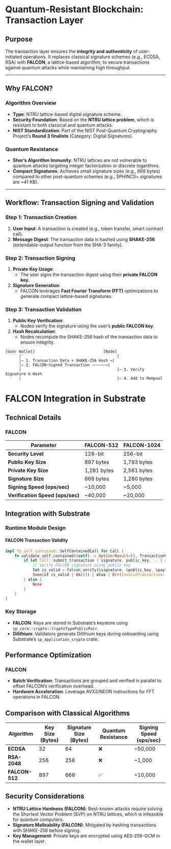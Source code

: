 # Quantum-Resistant Blockchain: Transaction Layer

## **Purpose**
The transaction layer ensures the **integrity and authenticity** of user-initiated operations. It replaces classical 
signature schemes (e.g., ECDSA, RSA) with **FALCON**, a lattice-based algorithm, to secure transactions against quantum 
attacks while maintaining high throughput.

---

## **Why FALCON?**
### **Algorithm Overview**
- **Type**: NTRU lattice-based digital signature scheme.
- **Security Foundation**: Based on the **NTRU lattice problem**, which is resistant to both classical and quantum attacks.
- **NIST Standardization**: Part of the NIST Post-Quantum Cryptography Project’s **Round 3 finalists** (Category: Digital Signatures).

### **Quantum Resistance**
- **Shor’s Algorithm Immunity**: NTRU lattices are not vulnerable to quantum attacks targeting integer factorization or discrete logarithms.
- **Compact Signatures**: Achieves small signature sizes (e.g., 666 bytes) compared to other post-quantum schemes (e.g., SPHINCS+ signatures are ~41 KB).

---

## **Workflow: Transaction Signing and Validation**
### **Step 1: Transaction Creation**
1. **User Input**: A transaction is created (e.g., token transfer, smart contract call).
2. **Message Digest**: The transaction data is hashed using **SHAKE-256** (extendable-output function from the SHA-3 family).

### **Step 2: Transaction Signing**
1. **Private Key Usage**:
    - The user signs the transaction digest using their **private FALCON key**.
2. **Signature Generation**:
    - FALCON leverages **Fast Fourier Transform (FFT)** optimizations to generate compact lattice-based signatures.

### **Step 3: Transaction Validation**
1. **Public Key Verification**:
    - Nodes verify the signature using the user’s **public FALCON key**.
2. **Hash Recalculation**:
    - Nodes recompute the SHAKE-256 hash of the transaction data to ensure integrity.

```plaintext
[User Wallet]                              [Node]  
      |                                          |  
      |— 1. Transaction Data + SHAKE-256 Hash →|  
      |— 2. FALCON-Signed Transaction ——————→|  
      |                                          |— 3. Verify Signature & Hash  
      |                                          |— 4. Add to Mempool  

```
# FALCON Integration in Substrate

## Technical Details

### FALCON

| Parameter          | FALCON-512 | FALCON-1024 |
|-------------------|------------|------------|
| **Security Level** | 128-bit    | 256-bit    |
| **Public Key Size** | 897 bytes  | 1,793 bytes |
| **Private Key Size** | 1,281 bytes | 2,561 bytes |
| **Signature Size** | 666 bytes  | 1,280 bytes |
| **Signing Speed (ops/sec)** | ~10,000 | ~5,000 |
| **Verification Speed (ops/sec)** | ~40,000 | ~20,000 |

## Integration with Substrate

### Runtime Module Design

#### FALCON Transaction Validity
```rust
impl fp_self_contained::SelfContainedCall for Call {
    fn validate_self_contained(&self) -> Option<Result<(), TransactionValidityError>> {
        if let Call::submit_transaction { signature, public_key, .. } = self {
            // Verify FALCON signature using public key
            let is_valid = falcon_verify(&signature, &public_key, &payload);
            Some(if is_valid { Ok(()) } else { Err(InvalidTransaction::BadProof.into()) })
        } else {
            None
        }
    }
}
```

### Key Storage
- **FALCON**: Keys are stored in Substrate’s keystore using `sp_core::crypto::CryptoTypePublicPair`.
- **Dilithium**: Validators generate Dilithium keys during onboarding using Substrate’s `sp_application_crypto` crate.

## Performance Optimization

### FALCON
- **Batch Verification**: Transactions are grouped and verified in parallel to offset FALCON’s verification overhead.
- **Hardware Acceleration**: Leverage AVX2/NEON instructions for FFT operations in FALCON.

## Comparison with Classical Algorithms

| Algorithm  | Key Size (Bytes) | Signature Size (Bytes) | Quantum Resistance | Signing Speed (ops/sec) |
|------------|-----------------|-----------------|------------------|------------------|
| **ECDSA**  | 32              | 64              | ❌               | ~50,000          |
| **RSA-2048** | 256            | 256            | ❌               | ~1,000           |
| **FALCON-512** | 897          | 666            | ✅               | ~10,000          |

## Security Considerations

- **NTRU Lattice Hardness (FALCON)**: Best-known attacks require solving the Shortest Vector Problem (SVP) on NTRU lattices, which is infeasible for quantum computers.
- **Signature Malleability (FALCON)**: Mitigated by hashing transactions with SHAKE-256 before signing.
- **Key Management**: Private keys are encrypted using AES-256-GCM in the wallet layer.
